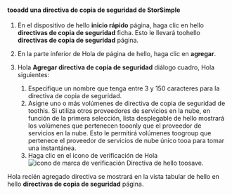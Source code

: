 
<!--author=alkohli last changed: 9/11/15-->

#### <a name="tooadd-a-storsimple-backup-policy"></a>tooadd una directiva de copia de seguridad de StorSimple
1. En el dispositivo de hello **inicio rápido** página, haga clic en hello **directivas de copia de seguridad** ficha. Esto le llevará toohello **directivas de copia de seguridad** página.
2. En la parte inferior de Hola de página de hello, haga clic en **agregar**.
3. Hola **Agregar directiva de copia de seguridad** diálogo cuadro, Hola siguientes:
   
   1. Especifique un nombre que tenga entre 3 y 150 caracteres para la directiva de copia de seguridad.
   2. Asigne uno o más volúmenes de directiva de copia de seguridad de toothis. Si utiliza otros proveedores de servicios en la nube, en función de la primera selección, lista desplegable de hello mostrará los volúmenes que pertenecen tooonly que el proveedor de servicios en la nube. Esto le permitirá volúmenes toogroup que pertenece el proveedor de servicios de nube único tooa para tomar una instantánea.
   3. Haga clic en el icono de verificación de Hola ![icono de marca de verificación](./media/storsimple-add-backup-policy/HCS_CheckIcon-include.png) Directiva de hello toosave.

Hola recién agregado directiva se mostrará en la vista tabular de hello en hello **directivas de copia de seguridad** página.

